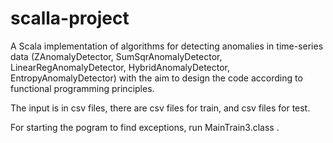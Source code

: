 # scalla-project

A Scala implementation of algorithms for detecting anomalies in time-series data
(ZAnomalyDetector, SumSqrAnomalyDetector, LinearRegAnomalyDetector,
HybridAnomalyDetector, EntropyAnomalyDetector) with the aim to design the code
according to functional programming principles. 

The input is in csv files, there are csv files for train, and csv files for test. 

For starting the pogram to find exceptions, run MainTrain3.class . 
